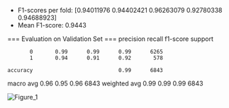 - F1-scores per fold:
  [0.94011976 0.94402421 0.96263079 0.92780338 0.94688923]
- Mean F1-score:
  0.9443

=== Evaluation on Validation Set ===
              precision    recall  f1-score   support

           0       0.99      0.99      0.99      6265
           1       0.94      0.91      0.92       578

    accuracy                           0.99      6843
   macro avg       0.96      0.95      0.96      6843
weighted avg       0.99      0.99      0.99      6843


![Figure_1](https://github.com/user-attachments/assets/59633ac8-59b5-437d-86f1-8655dd3c767c)
